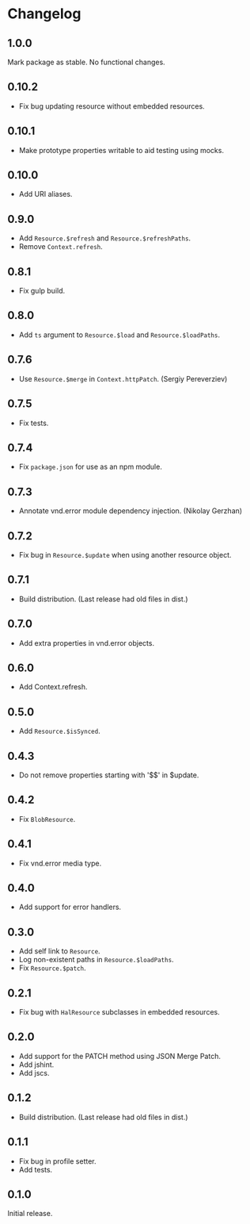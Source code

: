 # Changelog

## 1.0.0

Mark package as stable. No functional changes.

## 0.10.2

- Fix bug updating resource without embedded resources.

## 0.10.1

- Make prototype properties writable to aid testing using mocks.

## 0.10.0

- Add URI aliases.

## 0.9.0

- Add `Resource.$refresh` and `Resource.$refreshPaths`.
- Remove `Context.refresh`.

## 0.8.1

- Fix gulp build.

## 0.8.0

- Add `ts` argument to `Resource.$load` and `Resource.$loadPaths`.

## 0.7.6

- Use `Resource.$merge` in `Context.httpPatch`. (Sergiy Pereverziev)

## 0.7.5

- Fix tests.

## 0.7.4

- Fix `package.json` for use as an npm module.

## 0.7.3

- Annotate vnd.error module dependency injection. (Nikolay Gerzhan)

## 0.7.2

- Fix bug in `Resource.$update` when using another resource object.

## 0.7.1

- Build distribution. (Last release had old files in dist.)

## 0.7.0

- Add extra properties in vnd.error objects.

## 0.6.0

- Add Context.refresh.

## 0.5.0

- Add `Resource.$isSynced`.

## 0.4.3

- Do not remove properties starting with '$$' in $update.

## 0.4.2

- Fix `BlobResource`.

## 0.4.1

- Fix vnd.error media type.

## 0.4.0

- Add support for error handlers.

## 0.3.0

- Add self link to `Resource`.
- Log non-existent paths in `Resource.$loadPaths`.
- Fix `Resource.$patch`.

## 0.2.1

- Fix bug with `HalResource` subclasses in embedded resources.

## 0.2.0

- Add support for the PATCH method using JSON Merge Patch.
- Add jshint.
- Add jscs.

## 0.1.2

- Build distribution. (Last release had old files in dist.)

## 0.1.1

- Fix bug in profile setter.
- Add tests.

## 0.1.0

Initial release.
